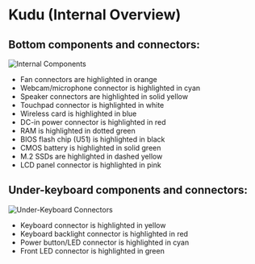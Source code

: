 # Kudu (Internal Overview)

## Bottom components and connectors:

![Internal Components](./img/components-highlighted.webp)

- Fan connectors are highlighted in orange
- Webcam/microphone connector is highlighted in cyan
- Speaker connectors are highlighted in solid yellow
- Touchpad connector is highlighted in white
- Wireless card is highlighted in blue
- DC-in power connector is highlighted in red
- RAM is highlighted in dotted green
- BIOS flash chip (U51) is highlighted in black
- CMOS battery is highlighted in solid green
- M.2 SSDs are highlighted in dashed yellow
- LCD panel connector is highlighted in pink

## Under-keyboard components and connectors:

![Under-Keyboard Connectors](./img/under-keyboard.webp)

- Keyboard connector is highlighted in yellow
- Keyboard backlight connector is highlighted in red
- Power button/LED connector is highlighted in cyan
- Front LED connector is highlighted in green
